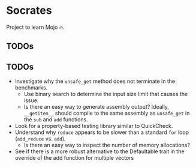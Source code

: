 # Socrates

Project to learn Mojo 🔥.

## TODOs

## TODOs

- Investigate why the `unsafe_get` method does not terminate in the benchmarks.
  - Use binary search to determine the input size limit that causes the issue.
  - Is there an easy way to generate assembly output? Ideally, `__getitem__` should compile to the same assembly as `unsafe_get` in the `sub` and `add` functions.
- Look for a property-based testing library similar to QuickCheck.
- Understand why `reduce` appears to be slower than a standard `for` loop (`add_reduce` vs. `add`).
  - Is there an easy way to inspect the number of memory allocations?
- See if there is a more robust alternative to the Defaultable trait in the override of the add function for multiple vectors
